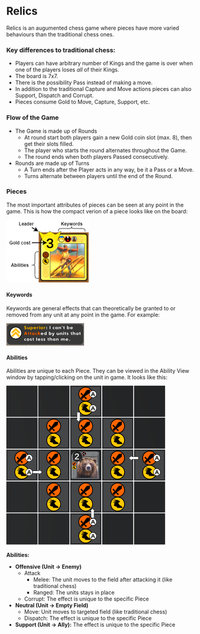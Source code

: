 # Relics

Relics is an augumented chess game where pieces have more varied behaviours than the traditional chess ones.

### Key differences to traditional chess:
* Players can have arbitrary number of Kings and the game is over when one of the players loses _all_ of their Kings.
* The board is 7x7.
* There is the possibility Pass instead of making a move.
* In addition to the traditional Capture and Move actions pieces can also Support, Dispatch and Corrupt.
* Pieces consume Gold to Move, Capture, Support, etc.

### Flow of the Game
* The Game is made up of Rounds
  * At round start both players gain a new Gold coin slot (max. 8), then get their slots filled.
  * The player who starts the round alternates throughout the Game.
  * The round ends when both players Passed consecutively.
* Rounds are made up of Turns
  * A Turn ends after the Player acts in any way, be it a Pass or a Move.
  * Turns alternate between players until the end of the Round.

### Pieces
The most important attributes of pieces can be seen at any point in the game. This is how the compact verion of a piece looks like on the board:

![Legend](exp.png)

#### Keywords
Keywords are general effects that can theoretically be granted to or removed from any unit at any point in the game. For example:

![Legend](example_keyword.png)

#### Abilities
Abilities are unique to each Piece. They can be viewed in the Ability View window by tapping/clicking on the unit in game. It looks like this:

![Legend](ability_view.png)

**Abilities:**
* **Offensive (Unit -> Enemy)** 
  * Attack
    * Melee: The unit moves to the field after attacking it (like traditional chess)
    * Ranged: The units stays in place 
  * Corrupt: The effect is unique to the specific Piece
* **Neutral (Unit -> Empty Field)**
  * Move: Unit moves to targeted field (like traditional chess)
  * Dispatch: The effect is unique to the specific Piece
* **Support (Unit -> Ally):** The effect is unique to the specific Piece

